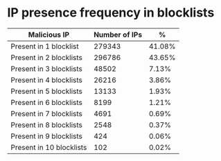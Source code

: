 # IP presence frequency in blocklists
| Malicious IP | Number of IPs | % |
|----|----|----|
| Present in 1 blocklist | 279343 | 41.08% |
| Present in 2 blocklists | 296786 | 43.65% |
| Present in 3 blocklists | 48502 | 7.13% |
| Present in 4 blocklists | 26216 | 3.86% |
| Present in 5 blocklists | 13133 | 1.93% |
| Present in 6 blocklists | 8199 | 1.21% |
| Present in 7 blocklists | 4691 | 0.69% |
| Present in 8 blocklists | 2548 | 0.37% |
| Present in 9 blocklists | 424 | 0.06% |
| Present in 10 blocklists | 102 | 0.02% |

